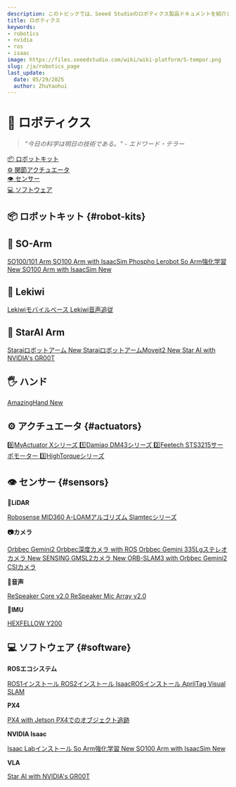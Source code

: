 ```yaml
---
description: このトピックでは、Seeed Studioのロボティクス製品ドキュメントを紹介します。
title: ロボティクス
keywords:
- robotics
- nvidia
- ros
- isaac
image: https://files.seeedstudio.com/wiki/wiki-platform/S-tempor.png
slug: /ja/robotics_page
last_update:
  date: 05/29/2025
  author: ZhuYaohui
---
```


# 🤖 ロボティクス

> *"今日の科学は明日の技術である。" - エドワード・テラー*

<div className="quick-nav-container">
  <nav className="quick-nav">
    <a href="#robot-kits" className="nav-item">
      <span className="icon">📦</span>
      <span className="text">ロボットキット</span>
      <div className="hover-effect"></div>
    </a>
    <a href="#actuators" className="nav-item">
      <span className="icon">⚙️</span>
      <span className="text">関節アクチュエータ</span>
      <div className="hover-effect"></div>
    </a>
    <a href="#sensors" className="nav-item">
      <span className="icon">👁️</span>
      <span className="text">センサー</span>
      <div className="hover-effect"></div>
    </a>
    <a href="#software" className="nav-item">
      <span className="icon">💻</span>
      <span className="text">ソフトウェア</span>
      <div className="hover-effect"></div>
    </a>
  </nav>
</div>

<div className="nav-grid">

## 📦 ロボットキット {#robot-kits}

<div class="category-group">
  <div class="category-card robot-kits">

## 🤗 SO-Arm

<div className="card-container">
    <a href="/ja/lerobot_so100m_new/" className="nav-item">
      <span className="text">SO100/101 Arm</span>
    </a>
    <a href="/ja/simulate_soarm101_by_leisaac/" className="nav-item">
      <span className="text">SO100 Arm with IsaacSim</span>
    </a>
    <a href="/ja/control_robotic_arm_via_phospho/" className="nav-item">
      <span className="text">Phospho Lerobot</span>
    </a>
    <a href="/ja//training_soarm101_policy_with_isaacLab/" className="nav-item">
    <span className="text">So Arm強化学習</span>
    <span className="tag recommended">New</span>
    </a>
    <a href="/ja/simulate_soarm101_by_leisaac/" className="nav-item">
      <span className="text">SO100 Arm with IsaacSim</span>
      <span className="tag recommended">New</span>
    </a>
</div>

## 🚗 Lekiwi

<div className="card-container">
    <a href="/ja/lerobot_lekiwi/" className="nav-item">
      <span className="text">Lekiwiモバイルベース</span>
    </a>
    <a href="/ja/sound_follow_robot/" className="nav-item">
      <span className="text">Lekiwi音声追従</span>
    </a>
</div>

## 🦾 StarAI Arm

<div className="card-container">
    <a href="/ja/lerobot_starai_arm/" className="nav-item">
      <span className="text">Staraiロボットアーム</span>
      <span className="tag recommended">New</span>
    </a>
    <a href="/ja/starai_arm_ros_moveit/" className="nav-item">
      <span className="text">StaraiロボットアームMoveit2</span>
      <span className="tag recommended">New</span>
    </a>
    <a href="/ja/control_robotic_arm_via_gr00t" className="nav-item">
  <span className="text">Star AI with NVIDIA's GR00T</span>
  </a>
</div>

## 🖐️ ハンド

<div className="card-container">
    <a href="/ja/hand_amazinghand/" className="nav-item">
      <span className="text">AmazingHand</span>
      <span className="tag recommended">New</span>
    </a>
</div>


</div>
</div>

## ⚙️ アクチュエータ {#actuators}

<div class="category-group">
<div className="category-card actuators">

<div className="card-container">
    <a href="/ja/myactuator_series/" className="nav-item">
      <span className="text">0️⃣MyActuator Xシリーズ</span>
    </a>
    <a href="/ja/damiao_series/" className="nav-item">
      <span className="text">1️⃣Damiao DM43シリーズ</span>
    </a>
    <a href="/ja/feetech_servo/" className="nav-item">
      <span className="text">2️⃣Feetech STS3215サーボモーター</span>
    </a>
    <a href="/ja/hightorque_series/" className="nav-item">
      <span className="text">3️⃣HighTorqueシリーズ</span>
    </a>
</div>

</div>
</div>

## 👁️ センサー {#sensors}

<div class="category-group">
<div className="category-card sensors">

**📡LiDAR**  

<div className="card-container">
    <a href="/ja/robosense_lidar/" className="nav-item">
      <span className="text">Robosense</span>
    </a>
    <a href="/ja/mid360/" className="nav-item">
      <span className="text">MID360</span>
    </a>
    <a href="/ja/a_loam/" className="nav-item">
      <span className="text">A-LOAMアルゴリズム</span>
    </a>
    <a href="/ja/slamtec/" className="nav-item">
      <span className="text">Slamtecシリーズ</span>
    </a>
</div>

**📷カメラ**  

<div className="card-container">
    <a href="/ja/orbbec_gemini2/" className="nav-item">
      <span className="text">Orbbec Gemini2</span>
    </a>
    <a href="/ja/orbbec_depth_camera_on_ros/" className="nav-item">
      <span className="text">Orbbec深度カメラ with ROS</span>
    </a>
    <a href="/ja/orbbec_gemini_335lg" className="nav-item">
      <span className="text">Orbbec Gemini 335Lgステレオカメラ</span>
      <span className="tag recommended">New</span>
    </a>
    <a href="/ja/sensing_gmsl_cameras" className="nav-item">
      <span className="text">SENSING GMSL2カメラ</span>
      <span className="tag recommended">New</span>
    </a>
    <a href="/ja/orb_slam3_orbbec_gemini2/" className="nav-item">
      <span className="text">ORB-SLAM3 with Orbbec Gemini2</span>
    </a>
    <a href="/ja/csi_camera_on_ros/" className="nav-item">
      <span className="text">CSIカメラ</span>
    </a>
</div>

**🎤音声**  

<div className="card-container">
    <a href="/ja/ReSpeaker_Core_v2.0/" className="nav-item">
      <span className="text">ReSpeaker Core v2.0</span>
    </a>
    <a href="/ja/ReSpeaker_Mic_Array_v2.0/" className="nav-item">
      <span className="text">ReSpeaker Mic Array v2.0</span>
    </a>
</div>

**🧭IMU**  

<div className="card-container">
    <a href="/ja/hexfellow_y200/" className="nav-item">
      <span className="text">HEXFELLOW Y200</span>
    </a>
</div>

</div>
</div>

## 💻 ソフトウェア {#software}

<div class="category-group">
<div className="category-card software">

**ROSエコシステム**  

<div className="card-container">
    <a href="/ja/installing_ros1/" className="nav-item">
      <span className="text">ROS1インストール</span>
    </a>
    <a href="/ja/install_ros2_humble/" className="nav-item">
      <span className="text">ROS2インストール</span>
    </a>
    <a href="/ja/install_isaacros/" className="nav-item">
      <span className="text">IsaacROSインストール</span>
    </a>
    <a href="/ja/isaac_ros_apriltag/" className="nav-item">
      <span className="text">AprilTag</span>
    </a>
    <a href="/ja/isaac_ros_visual_slam/" className="nav-item">
      <span className="text">Visual SLAM</span>
    </a>
</div>

**PX4**  
<div className="card-container">
<a href="/ja/control_px4_with_recomputer_jetson/" className="nav-item">
  <span className="text">PX4 with Jetson</span>
</a>

<a href="/ja/object_tracking_with_reComputer_jetson_and_pX4/" className="nav-item">
  <span className="text">PX4でのオブジェクト追跡</span>
</a>

</div>

**NVIDIA Isaac**  
<div className="card-container">
<a href="/ja/install_isaaclab/" className="nav-item">
  <span className="text">Isaac Labインストール</span>
</a>
<a href="/ja//training_soarm101_policy_with_isaacLab/" className="nav-item">
  <span className="text">So Arm強化学習</span>
  <span className="tag recommended">New</span>
</a>
<a href="/ja/simulate_soarm101_by_leisaac/" className="nav-item">
  <span className="text">SO100 Arm with IsaacSim</span>
  <span className="tag recommended">New</span>
</a>
</div>

**VLA**  
<div className="card-container">
<a href="/ja/control_robotic_arm_via_gr00t" className="nav-item">
  <span className="text">Star AI with NVIDIA's GR00T</span>
</a>
</div>

</div>
</div>

</div>

<style>{`
/* 導航容器 */
.quick-nav-container {
  margin: 2rem 0;
  padding: 1rem;
  background:
  radial-gradient(at 10% 20%, #f0fdf4 0%, transparent 50%),
  radial-gradient(at 90% 80%, #f0f7ff 0%, transparent 50%),
  white;
  border-radius: 16px;
  box-shadow: 0 4px 6px rgba(0,0,0,0.05);
}

/* Dark模式 - 導航容器 */
html[data-theme='dark'] .quick-nav-container {
  background:
    radial-gradient(at 10% 20%, rgba(16, 185, 129, 0.1) 0%, transparent 50%),
    radial-gradient(at 90% 80%, rgba(59, 130, 246, 0.15) 0%, transparent 50%),
    linear-gradient(135deg,rgb(42, 44, 49) 0%,rgb(32, 32, 33) 100%);
  box-shadow:
    0 4px 6px rgba(0, 0, 0, 0.3),
    inset 0 0 12px rgba(99, 102, 241, 0.1); /* 内発光増強深度 */
}

/* 導航主体 */
.quick-nav {
  display: flex;
  justify-content: space-around;
  gap: 1rem;
}

/* 導航項 */
.nav-item {
  position: relative;
  padding: 0.8rem 1.5rem;
  border-radius: 12px;
  display: flex;
  flex-direction: column;
  align-items: center;
  text-decoration: none !important;
  color: #333;
  font-weight: 500;
  transition: all 0.3s cubic-bezier(0.4, 0, 0.2, 1);
  background: white;
  box-shadow: 0 2px 4px rgba(0,0,0,0.05);
  z-index: 1;
}

/* Dark模式 - 導航項 */
html[data-theme='dark'] .nav-item {
  color: #e5e7eb;
  background:rgb(47, 50, 57);
  box-shadow: 0 2px 4px rgba(0,0,0,0.4);
}

/* 図標様式 */
.nav-item .icon {
  font-size: 1.8rem;
  margin-bottom: 0.5rem;
  transition: transform 0.3s;
}

/* 文字様式 */
.nav-item .text {
  font-size: 0.95rem;
  white-space: nowrap;
}

/* 悬浮特効 */
.nav-item .hover-effect {
  position: absolute;
  bottom: 0;
  left: 0;
  width: 100%;
  height: 0;
  background: linear-gradient(135deg, #4a90e2 0%, #50e3c2 100%);
  border-radius: 12px;
  transition: height 0.3s ease;
  z-index: -1;
}

/* 悬浮動画 */
.nav-item:hover {
  transform: translateY(-3px);
  box-shadow: 0 6px 12px rgba(0,0,0,0.1);
  color: white;
}

/* Dark模式 - 悬浮動画 */
html[data-theme='dark'] .nav-item:hover {
  box-shadow: 0 6px 12px rgba(0,0,0,0.6);
  color: white;
}

.nav-item:hover .icon {
  transform: scale(1.2) rotate(10deg);
}

.nav-item:hover .hover-effect {
  height: 100%;
}

/* 響応式設計 */
@media (max-width: 768px) {
  .quick-nav {
    flex-direction: column;
    gap: 0.5rem;
  }
  .nav-item {
    flex-direction: row;
    justify-content: start;
    padding: 0.8rem 1rem;
  }
  .nav-item .icon {
    margin-bottom: 0;
    margin-right: 0.8rem;
  }
}
`}</style>

<style>{`
/* 内容卡片増強版様式 */
.nav-grid {  display: block;
  gap: 2rem;
  grid-template-columns: repeat(auto-fit, minmax(300px, 1fr));
  margin-top: 2rem;
}

.category-card {
  position: relative;
  padding: 1.5rem;
  border-radius: 16px;
  background: white;
  box-shadow: 0 4px 6px rgba(0,0,0,0.05);
  transition: all 0.3s cubic-bezier(0.4, 0, 0.2, 1);
  overflow: hidden;
  z-index: 1;
}

/* Dark模式 - 内容卡片 */
html[data-theme='dark'] .category-card {
  background:rgb(30, 30, 32);
  box-shadow: 0 4px 6px rgba(0,0,0,0.4);
  color: #e5e7eb;
}

.category-group {
  margin-bottom: 2rem;
}

/* 分类色标 */
.category-card::before {
  content: "";
  position: absolute;
  top: 0;
  left: 0;
  width: 6px;
  height: 100%;
}

.robot-kits::before { background: linear-gradient(to bottom, #4a90e2, #50e3c2); }
.actuators::before { background: linear-gradient(to bottom, #50e3c2, #a0e3c2); }
.sensors::before { background: linear-gradient(to bottom, #ff6b6b, #ff8e8e); }
.software::before { background: linear-gradient(to bottom, #f5a623, #f5c623); }

/* 悬浮特効 */
.category-card:hover {
  transform: translateY(-5px);
  box-shadow: 0 12px 20px rgba(0,0,0,0.1);
}

/* Dark模式 - 悬浮特効 */
html[data-theme='dark'] .category-card:hover {
  box-shadow: 0 12px 20px rgba(0,0,0,0.6);
}

.category-card:hover::after {
  content: "";
  position: absolute;
  top: 0;
  left: 0;
  width: 100%;
  height: 100%;
  background: linear-gradient(135deg, rgba(255,255,255,0.1) 0%, rgba(255,255,255,0) 100%);
  z-index: -1;
}

/* Dark模式 - 悬浮光効 */
html[data-theme='dark'] .category-card:hover::after {
  background: linear-gradient(135deg, rgba(255,255,255,0.05) 0%, rgba(255,255,255,0) 100%);
}

/* リンクアニメーション */
.category-card a {
  position: relative;
  display: inline-block;
  transition: all 0.2s;
  text-decoration: none !important;
  color: #333;
}

/* Dark模式 - リンク */
html[data-theme='dark'] .category-card a {
  color: #d1d5db;
}

.category-card a:hover {
  color: #4a90e2;
  transform: translateX(5px);
}

/* Dark模式 - リンクホバー */
html[data-theme='dark'] .category-card a:hover {
  color: #60a5fa;
}

.category-card a::after {
  content: "";
  position: absolute;
  bottom: 2px;
  left: 0;
  width: 0;
  height: 2px;
  background: #4a90e2;
  transition: width 0.3s;
}

/* Dark模式 - リンク下線 */
html[data-theme='dark'] .category-card a::after {
  background: #60a5fa;
}

.category-card a:hover::after {
  width: 100%;
}

.card-container {
  margin-bottom: 1.5rem; /* 原为0.1rem */
}

/* タグスタイル強化 */
.tag {
  font-size: 0.75rem;
  padding: 2px 8px;
  border-radius: 12px;
  margin-left: 8px;
  transition: all 0.3s;
}

.stable {
  background: #e6f4ea;
  color: #137333;
  box-shadow: 0 2px 4px rgba(0,100,0,0.1);
}

/* Dark模式 - Stableタグ */
html[data-theme='dark'] .stable {
  background: #065f46;
  color: #a7f3d0;
  box-shadow: 0 2px 4px rgba(0,100,0,0.3);
}

.recommended {
  background: #fce8e6;
  color: #a50e0e;
  box-shadow: 0 2px 4px rgba(200,0,0,0.1);
}

/* Dark模式 - Recommendedタグ */
html[data-theme='dark'] .recommended {
  background: #7f1d1d;
  color: #fca5a5;
  box-shadow: 0 2px 4px rgba(200,0,0,0.3);
}

.category-card:active {
  transform: translateY(-2px) scale(0.98);
  box-shadow: 0 6px 10px rgba(0,0,0,0.1);
}

/* Dark模式 - クリック効果 */
html[data-theme='dark'] .category-card:active {
  box-shadow: 0 6px 10px rgba(0,0,0,0.4);
}

/* レスポンシブ最適化 */
@media (max-width: 768px) {
  .nav-grid {
    grid-template-columns: 1fr;
  }

  .category-card {
    width: 100%;
    margin-top: 0.5rem; /* カードをタイトルに密着 */
  }
}

/* Dark模式 - タイトル文字 */
html[data-theme='dark'] h1,
html[data-theme='dark'] h2,
html[data-theme='dark'] h3,
html[data-theme='dark'] h4,
html[data-theme='dark'] h5,
html[data-theme='dark'] h6 {
  color: #f9fafb;
}

/* Dark模式 - 本文文字 */
html[data-theme='dark'] p,
html[data-theme='dark'] li,
html[data-theme='dark'] strong {
  color: #e5e7eb;
}

/* Dark模式 - 引用ブロック */
html[data-theme='dark'] blockquote {
  color: #9ca3af;
  border-left-color: #4b5563;
}
`}</style>
